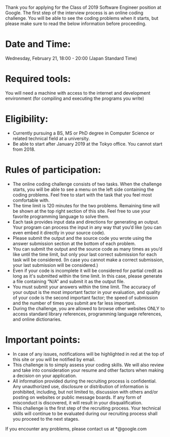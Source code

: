 Thank you for applying for the Class of 2019 Software Engineer position at Google. The first step of the interview process is an online coding challenge. You will be able to see the coding problems when it starts, but please make sure to read the below information before proceeding.

# Date and Time:

Wednesday, February 21, 18:00 - 20:00 (Japan Standard Time)

# Required tools:

You will need a machine with access to the internet and development environment (for compiling and executing the programs you write)

# Eligibility:

- Currently pursuing a BS, MS or PhD degree in Computer Science or related technical field at a university.
- Be able to start after January 2019 at the Tokyo office. You cannot start from 2018.

# Rules of participation:

- The online coding challenge consists of two tasks. When the challenge starts, you will be able to see a menu on the left side containing the coding problems. Feel free to start with the task that you feel most comfortable with.
- The time limit is 120 minutes for the two problems. Remaining time will be shown at the top right section of this site. Feel free to use your favorite programming language to solve them.
- Each task provides input data and directions for generating an output. Your program can process the input in any way that you’d like (you can even embed it directly in your source code).
- Please submit the output and the source code you wrote using the answer submission section at the bottom of each problem.
- You can submit the output and the source code as many times as you’d like until the time limit, but only your last correct submission for each task will be considered. (In case you cannot make a correct submission, your last submission will be considered.)
- Even if your code is incomplete it will be considered for partial credit as long as it's submitted within the time limit. In this case, please generate a file containing “N/A” and submit it as the output file.
- You must submit your answers within the time limit. The accuracy of your output is the most important factor in your evaluation, and quality of your code is the second important factor; the speed of submission and the number of times you submit are far less important.
- During the challenge, you are allowed to browse other websites ONLY to access standard library references, programming language references, and online dictionaries.

# Important points:

- In case of any issues, notifications will be highlighted in red at the top of this site or you will be notified by email.
- This challenge is to simply assess your coding skills. We will also review and take into consideration your resume and other factors when making a decision on your application.
- All information provided during the recruiting process is confidential. Any unauthorized use, disclosure or distribution of information is prohibited, including, but not limited to, discussion with others and/or posting on websites or public message boards. If any form of misconduct is discovered, it will result in your disqualification.
- This challenge is the first step of the recruiting process. Your technical skills will continue to be evaluated during our recruiting process shall you proceed to the next stages.

If you encounter any problems, please contact us at *@google.com
